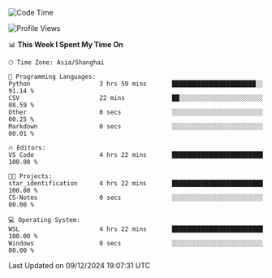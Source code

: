 <!--START_SECTION:waka-->
![Code Time](http://img.shields.io/badge/Code%20Time-2%2C138%20hrs%2034%20mins-blue)

![Profile Views](http://img.shields.io/badge/Profile%20Views-2-blue)

📊 **This Week I Spent My Time On** 

```text
🕑︎ Time Zone: Asia/Shanghai

💬 Programming Languages: 
Python                   3 hrs 59 mins       ███████████████████████░░   91.14 % 
CSV                      22 mins             ██░░░░░░░░░░░░░░░░░░░░░░░   08.59 % 
Other                    0 secs              ░░░░░░░░░░░░░░░░░░░░░░░░░   00.25 % 
Markdown                 0 secs              ░░░░░░░░░░░░░░░░░░░░░░░░░   00.01 % 

🔥 Editors: 
VS Code                  4 hrs 22 mins       █████████████████████████   100.00 % 

🐱‍💻 Projects: 
star_identification      4 hrs 22 mins       █████████████████████████   100.00 % 
CS-Notes                 0 secs              ░░░░░░░░░░░░░░░░░░░░░░░░░   00.00 % 

💻 Operating System: 
WSL                      4 hrs 22 mins       █████████████████████████   100.00 % 
Windows                  0 secs              ░░░░░░░░░░░░░░░░░░░░░░░░░   00.00 % 
```


 Last Updated on 09/12/2024 19:07:31 UTC
<!--END_SECTION:waka-->
